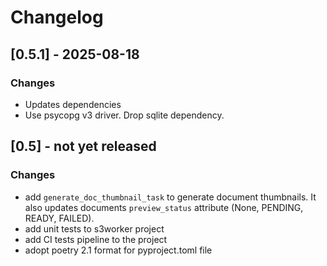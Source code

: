 # Changelog

## [0.5.1] - 2025-08-18

### Changes

- Updates dependencies
- Use psycopg v3 driver. Drop sqlite dependency.

## [0.5] - not yet released

### Changes

- add `generate_doc_thumbnail_task` to generate document thumbnails. It also updates documents `preview_status` attribute (None, PENDING, READY, FAILED).
- add unit tests to s3worker project
- add CI tests pipeline to the project
- adopt poetry 2.1 format for pyproject.toml file
